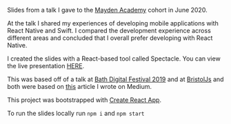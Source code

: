 Slides from a talk I gave to the [Mayden Academy](https://mayden.academy/) cohort in June 2020.
 
At the talk I shared my experiences of developing mobile applications with React Native and Swift.
I compared the development experience across different areas and concluded that I overall prefer developing
with React Native.

I created the slides with a React-based tool called Spectacle. You can view the live presentation [HERE](https://samollason.github.io/bdf-oct-2019-presentation/).

This was based off of a talk at [Bath Digital Festival 2019](https://bathdigitalfestival.co.uk/speakers/-/sam-ollason.html) and at [BristolJs](https://www.youtube.com/watch?v=nBgHuZKKmFI)
and both were based on [this](https://medium.com/@sam_ollason/react-native-vs-swift-ios-c144496f1519) article I wrote on Medium.

This project was bootstrapped with [Create React App](https://github.com/facebook/create-react-app).

To run the slides locally run `npm i` and `npm start`